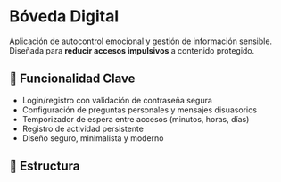 # Bóveda Digital

Aplicación de autocontrol emocional y gestión de información sensible. Diseñada para **reducir accesos impulsivos** a contenido protegido.

## 🧠 Funcionalidad Clave
- Login/registro con validación de contraseña segura
- Configuración de preguntas personales y mensajes disuasorios
- Temporizador de espera entre accesos (minutos, horas, días)
- Registro de actividad persistente
- Diseño seguro, minimalista y moderno

## 📁 Estructura
